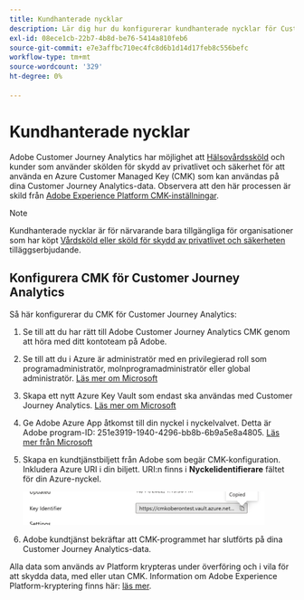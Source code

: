 ```yaml
---
title: Kundhanterade nycklar
description: Lär dig hur du konfigurerar kundhanterade nycklar för Customer Journey Analytics.
exl-id: 08ece1cb-22b7-4b8d-be76-5414a810feb6
source-git-commit: e7e3affbc710ec4fc8d6b1d14d17feb8c556befc
workflow-type: tm+mt
source-wordcount: '329'
ht-degree: 0%

---
```


# Kundhanterade nycklar

Adobe Customer Journey Analytics har möjlighet att [Hälsovårdssköld](https://www.adobe.com/trust/compliance/hipaa-ready.html) och kunder som använder skölden för skydd av privatlivet och säkerhet för att använda en Azure Customer Managed Key (CMK) som kan användas på dina Customer Journey Analytics-data.  Observera att den här processen är skild från [Adobe Experience Platform CMK-inställningar](https://experienceleague.adobe.com/docs/experience-platform/landing/governance-privacy-security/customer-managed-keys.html).

>[!NOTE]
>
>Kundhanterade nycklar är för närvarande bara tillgängliga för organisationer som har köpt [Vårdsköld eller sköld för skydd av privatlivet och säkerheten](https://experienceleague.adobe.com/docs/customer-data-management-voices-events/events/governance/healthcare-shield.html?lang=en) tilläggserbjudande.

## Konfigurera CMK för Customer Journey Analytics

Så här konfigurerar du CMK för Customer Journey Analytics:

1. Se till att du har rätt till Adobe Customer Journey Analytics CMK genom att höra med ditt kontoteam på Adobe.
1. Se till att du i Azure är administratör med en privilegierad roll som programadministratör, molnprogramadministratör eller global administratör. [Läs mer om Microsoft](https://learn.microsoft.com/en-us/azure/active-directory/roles/permissions-reference)
1. Skapa ett nytt Azure Key Vault som endast ska användas med Customer Journey Analytics. [Läs mer om Microsoft](https://learn.microsoft.com/en-us/azure/key-vault/general/)
1. Ge Adobe Azure App åtkomst till din nyckel i nyckelvalvet. Detta är Adobe program-ID: 251e3919-1940-4296-bb8b-6b9a5e8a4805. [Läs mer från Microsoft](https://learn.microsoft.com/en-us/azure/storage/common/customer-managed-keys-configure-cross-tenant-existing-account?toc=%2Fazure%2Fstorage%2Fblobs%2Ftoc.json&amp;tabs=powershell-preview%2Cazure-portal#the-customer-grants-the-service-providers-app-access-to-the-key-in-the-key-vault)
1. Skapa en kundtjänstbiljett från Adobe som begär CMK-konfiguration. Inkludera Azure URI i din biljett. URI:n finns i **Nyckelidentifierare** fältet för din Azure-nyckel.

   ![](assets/key-identifier.png)

1. Adobe kundtjänst bekräftar att CMK-programmet har slutförts på dina Customer Journey Analytics-data.

Alla data som används av Platform krypteras under överföring och i vila för att skydda data, med eller utan CMK. Information om Adobe Experience Platform-kryptering finns här: [läs mer](https://experienceleague.adobe.com/docs/experience-platform/landing/governance-privacy-security/encryption.html?lang=en).
